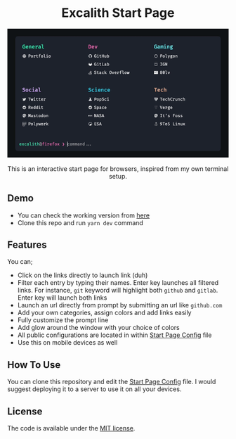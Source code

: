 <p align="center">
	<h1 align="center">Excalith Start Page</h1>
</p>

![An animated gif displaying functionality](.github/startpage.gif)

<p align="center">
	This is an interactive start page for browsers, inspired from my own terminal setup.
</p>

## Demo

- You can check the working version from [here](https://excalith-start-page.vercel.app)
- Clone this repo and run `yarn dev` command

## Features

You can;

- Click on the links directly to launch link (duh)
- Filter each entry by typing their names. Enter key launches all filtered links. For instance, `git` keyword will highlight both `github` and `gitlab`. Enter key will launch both links
- Launch an url directly from prompt by submitting an url like `github.com`
- Add your own categories, assign colors and add links easily
- Fully customize the prompt line
- Add glow around the window with your choice of colors
- All public configurations are located in within [Start Page Config](src/startpage.config.js) file
- Use this on mobile devices as well

## How To Use

You can clone this repository and edit the [Start Page Config](src/startpage.config.js) file. I would suggest deploying it to a server to use it on all your devices.

## License

The code is available under the [MIT license](LICENSE).
